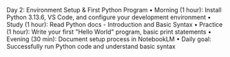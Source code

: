 Day 2: Environment Setup & First Python Program
• Morning (1 hour): Install Python 3.13.6, VS Code, and configure your development environment
• Study (1 hour): Read Python docs - Introduction and Basic Syntax
• Practice (1 hour): Write your first "Hello World" program, basic print statements
• Evening (30 min): Document setup process in NotebookLM
• Daily goal: Successfully run Python code and understand basic syntax
